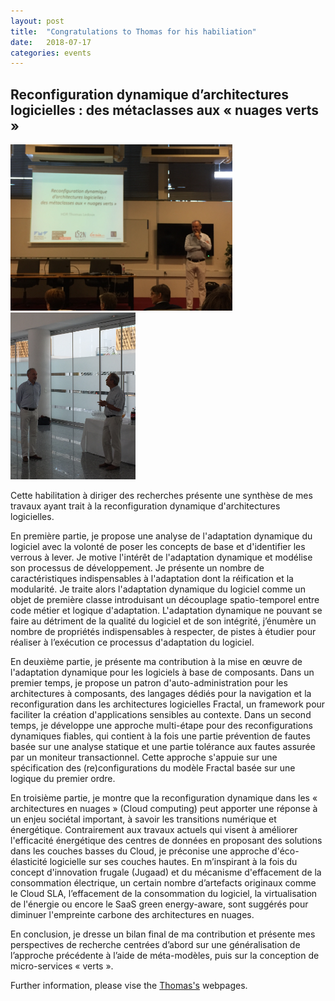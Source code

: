 ```yaml
---
layout: post
title:  "Congratulations to Thomas for his habiliation"
date:   2018-07-17 
categories: events
---
```


## Reconfiguration dynamique d’architectures logicielles : des métaclasses aux « nuages verts »


<img src="/blog/images-blog/Thomas-HDR1.jpg" alt="drawing" width="355px"/>
<img src="/blog/images-blog/Thomas-HDR2.jpg" alt="drawing" width="200px"/>


Cette habilitation à diriger des recherches présente une synthèse de
mes travaux ayant trait à la reconfiguration dynamique d'architectures
logicielles.

En première partie, je propose une analyse de l'adaptation dynamique
du logiciel avec la volonté de poser les concepts de base et
d'identifier les verrous à lever. Je motive l'intérêt de l'adaptation
dynamique et modélise son processus de développement. Je présente un
nombre de caractéristiques indispensables à l'adaptation dont la
réification et la modularité. Je traite alors l'adaptation dynamique
du logiciel comme un objet de première classe introduisant un
découplage spatio-temporel entre code métier et logique
d'adaptation. L'adaptation dynamique ne pouvant se faire au détriment
de la qualité du logiciel et de son intégrité, j’énumère un nombre de
propriétés indispensables à respecter, de pistes à étudier pour
réaliser à l’exécution ce processus d'adaptation du logiciel.

En deuxième partie, je présente ma contribution à la mise en œuvre de
l'adaptation dynamique pour les logiciels à base de composants. Dans
un premier temps, je propose un patron d'auto-administration pour les
architectures à composants, des langages dédiés pour la navigation et
la reconfiguration dans les architectures logicielles Fractal, un
framework pour faciliter la création d'applications sensibles au
contexte. Dans un second temps, je développe une approche multi-étape
pour des reconfigurations dynamiques fiables, qui contient à la fois
une partie prévention de fautes basée sur une analyse statique et une
partie tolérance aux fautes assurée par un moniteur
transactionnel. Cette approche s'appuie sur une spécification des
(re)configurations du modèle Fractal basée sur une logique du premier
ordre.

En troisième partie, je montre que la reconfiguration dynamique dans
les « architectures en nuages » (Cloud computing) peut apporter une
réponse à un enjeu sociétal important, à savoir les transitions
numérique et énergétique. Contrairement aux travaux actuels qui visent
à améliorer l'efficacité énergétique des centres de données en
proposant des solutions dans les couches basses du Cloud, je préconise
une approche d'éco-élasticité logicielle sur ses couches hautes. En
m’inspirant à la fois du concept d'innovation frugale (Jugaad) et du
mécanisme d'effacement de la consommation électrique, un certain
nombre d’artefacts originaux comme le Cloud SLA, l’effacement de la
consommation du logiciel, la virtualisation de l'énergie ou encore le
SaaS green energy-aware, sont suggérés pour diminuer l'empreinte
carbone des architectures en nuages.

En conclusion, je dresse un bilan final de ma contribution et présente
mes perspectives de recherche centrées d’abord sur une généralisation
de l’approche précédente à l’aide de méta-modèles, puis sur la
conception de micro-services « verts ».



Further information, please vise the [Thomas's][1] webpages.

[1]: http://web.imt-atlantique.fr/x-info/ledoux/

